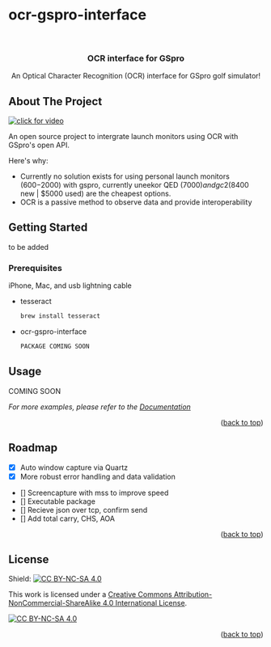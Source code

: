 # ocr-gspro-interface
<div id="top"></div>

<!-- PROJECT LOGO -->
<br />

  <h3 align="center">OCR interface for GSpro</h3>

  <p align="center">
    An Optical Character Recognition (OCR) interface for GSpro golf simulator!
    <br />
  </p>
</div>




<!-- ABOUT THE PROJECT -->
## About The Project

[![click for video](https://img.youtube.com/vi/Xq0pr2vBIgo/0.jpg)](https://www.youtube.com/watch?v=Xq0pr2vBIgo)


An open source project to intergrate launch monitors using OCR with GSpro's open API.

Here's why:
* Currently no solution exists for using personal launch monitors ($600-$2000) with gspro, currently uneekor QED ($7000) and gc2 ($8400 new | $5000 used) are the cheapest options.
* OCR is a passive method to observe data and provide interoperability



<!-- GETTING STARTED -->
## Getting Started
to be added 

### Prerequisites

iPhone, Mac, and usb lightning cable

* tesseract
  ```sh
  brew install tesseract
  ```
* ocr-gspro-interface
  ```sh
  PACKAGE COMING SOON
  ```


<!-- USAGE EXAMPLES -->
## Usage

COMING SOON

_For more examples, please refer to the [Documentation](https://example.com)_

<p align="right">(<a href="#top">back to top</a>)</p>



<!-- ROADMAP -->
## Roadmap

- [X] Auto window capture via Quartz 
- [X] More robust error handling and data validation
- [] Screencapture with mss to improve speed
- [] Executable package
- [] Recieve json over tcp, confirm send
- [] Add total carry, CHS, AOA


<p align="right">(<a href="#top">back to top</a>)</p>


<!-- LICENSE -->
## License
Shield: [![CC BY-NC-SA 4.0][cc-by-nc-sa-shield]][cc-by-nc-sa]

This work is licensed under a
[Creative Commons Attribution-NonCommercial-ShareAlike 4.0 International License][cc-by-nc-sa].

[![CC BY-NC-SA 4.0][cc-by-nc-sa-image]][cc-by-nc-sa]

[cc-by-nc-sa]: http://creativecommons.org/licenses/by-nc-sa/4.0/
[cc-by-nc-sa-image]: https://licensebuttons.net/l/by-nc-sa/4.0/88x31.png
[cc-by-nc-sa-shield]: https://img.shields.io/badge/License-CC%20BY--NC--SA%204.0-lightgrey.svg

<p align="right">(<a href="#top">back to top</a>)</p>



<!-- MARKDOWN LINKS & IMAGES -->
<!-- https://www.markdownguide.org/basic-syntax/#reference-style-links -->
[contributors-shield]: https://img.shields.io/github/contributors/othneildrew/Best-README-Template.svg?style=for-the-badge
[contributors-url]: https://github.com/othneildrew/Best-README-Template/graphs/contributors
[forks-shield]: https://img.shields.io/github/forks/othneildrew/Best-README-Template.svg?style=for-the-badge
[forks-url]: https://github.com/othneildrew/Best-README-Template/network/members
[stars-shield]: https://img.shields.io/github/stars/othneildrew/Best-README-Template.svg?style=for-the-badge
[stars-url]: https://github.com/othneildrew/Best-README-Template/stargazers
[issues-shield]: https://img.shields.io/github/issues/othneildrew/Best-README-Template.svg?style=for-the-badge
[issues-url]: https://github.com/othneildrew/Best-README-Template/issues
[license-shield]: https://img.shields.io/github/license/othneildrew/Best-README-Template.svg?style=for-the-badge
[license-url]: https://github.com/othneildrew/Best-README-Template/blob/master/LICENSE.txt
[linkedin-shield]: https://img.shields.io/badge/-LinkedIn-black.svg?style=for-the-badge&logo=linkedin&colorB=555
[linkedin-url]: https://linkedin.com/in/othneildrew
